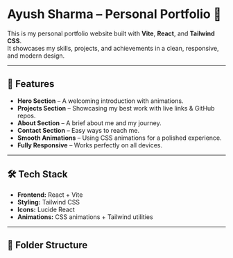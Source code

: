 # Ayush Sharma – Personal Portfolio 🚀

This is my personal portfolio website built with **Vite**, **React**, and **Tailwind CSS**.  
It showcases my skills, projects, and achievements in a clean, responsive, and modern design.

---

## 📌 Features
- **Hero Section** – A welcoming introduction with animations.
- **Projects Section** – Showcasing my best work with live links & GitHub repos.
- **About Section** – A brief about me and my journey.
- **Contact Section** – Easy ways to reach me.
- **Smooth Animations** – Using CSS animations for a polished experience.
- **Fully Responsive** – Works perfectly on all devices.

---

## 🛠️ Tech Stack
- **Frontend:** React + Vite
- **Styling:** Tailwind CSS
- **Icons:** Lucide React
- **Animations:** CSS animations + Tailwind utilities

---

## 📂 Folder Structure

